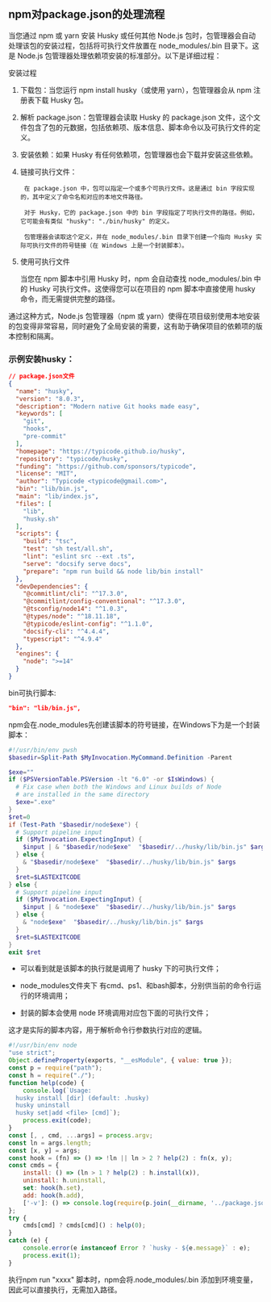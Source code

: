 ## npm对package.json的处理流程

当您通过 npm 或 yarn 安装 Husky 或任何其他 Node.js 包时，包管理器会自动处理该包的安装过程，包括将可执行文件放置在 node_modules/.bin 目录下。这是 Node.js 包管理器处理依赖项安装的标准部分。以下是详细过程：

安装过程

1. 下载包：当您运行 npm install husky（或使用 yarn），包管理器会从 npm 注册表下载 Husky 包。

1. 解析 package.json：包管理器会读取 Husky 的 package.json 文件，这个文件包含了包的元数据，包括依赖项、版本信息、脚本命令以及可执行文件的定义。

1. 安装依赖：如果 Husky 有任何依赖项，包管理器也会下载并安装这些依赖。

1. 链接可执行文件：

        在 package.json 中，包可以指定一个或多个可执行文件。这是通过 bin 字段实现的，其中定义了命令名和对应的本地文件路径。

        对于 Husky，它的 package.json 中的 bin 字段指定了可执行文件的路径。例如，它可能会有类似 "husky": "./bin/husky" 的定义。

        包管理器会读取这个定义，并在 node_modules/.bin 目录下创建一个指向 Husky 实际可执行文件的符号链接（在 Windows 上是一个封装脚本）。

1. 使用可执行文件

    当您在 npm 脚本中引用 Husky 时，npm 会自动查找 node_modules/.bin 中的 Husky 可执行文件。这使得您可以在项目的 npm 脚本中直接使用 husky 命令，而无需提供完整的路径。


通过这种方式，Node.js 包管理器（npm 或 yarn）使得在项目级别使用本地安装的包变得非常容易，同时避免了全局安装的需要，这有助于确保项目的依赖项的版本控制和隔离。

### 示例安装husky：

```json
// package.json文件
{
  "name": "husky",
  "version": "8.0.3",
  "description": "Modern native Git hooks made easy",
  "keywords": [
    "git",
    "hooks",
    "pre-commit"
  ],
  "homepage": "https://typicode.github.io/husky",
  "repository": "typicode/husky",
  "funding": "https://github.com/sponsors/typicode",
  "license": "MIT",
  "author": "Typicode <typicode@gmail.com>",
  "bin": "lib/bin.js",
  "main": "lib/index.js",
  "files": [
    "lib",
    "husky.sh"
  ],
  "scripts": {
    "build": "tsc",
    "test": "sh test/all.sh",
    "lint": "eslint src --ext .ts",
    "serve": "docsify serve docs",
    "prepare": "npm run build && node lib/bin install"
  },
  "devDependencies": {
    "@commitlint/cli": "^17.3.0",
    "@commitlint/config-conventional": "^17.3.0",
    "@tsconfig/node14": "^1.0.3",
    "@types/node": "^18.11.18",
    "@typicode/eslint-config": "^1.1.0",
    "docsify-cli": "^4.4.4",
    "typescript": "^4.9.4"
  },
  "engines": {
    "node": ">=14"
  }
}

```

bin可执行脚本:
```json
"bin": "lib/bin.js",
```

npm会在.node_modules先创建该脚本的符号链接，在Windows下为是一个封装脚本：
```ps1
#!/usr/bin/env pwsh
$basedir=Split-Path $MyInvocation.MyCommand.Definition -Parent

$exe=""
if ($PSVersionTable.PSVersion -lt "6.0" -or $IsWindows) {
  # Fix case when both the Windows and Linux builds of Node
  # are installed in the same directory
  $exe=".exe"
}
$ret=0
if (Test-Path "$basedir/node$exe") {
  # Support pipeline input
  if ($MyInvocation.ExpectingInput) {
    $input | & "$basedir/node$exe"  "$basedir/../husky/lib/bin.js" $args
  } else {
    & "$basedir/node$exe"  "$basedir/../husky/lib/bin.js" $args
  }
  $ret=$LASTEXITCODE
} else {
  # Support pipeline input
  if ($MyInvocation.ExpectingInput) {
    $input | & "node$exe"  "$basedir/../husky/lib/bin.js" $args
  } else {
    & "node$exe"  "$basedir/../husky/lib/bin.js" $args
  }
  $ret=$LASTEXITCODE
}
exit $ret

```

- 可以看到就是该脚本的执行就是调用了 husky 下的可执行文件；

- node_modules文件夹下 有cmd、ps1、和bash脚本，分别供当前的命令行运行的环境调用；

- 封装的脚本会使用 node 环境调用对应包下面的可执行文件；

这才是实际的脚本内容，用于解析命令行参数执行对应的逻辑。
```javascript
#!/usr/bin/env node
"use strict";
Object.defineProperty(exports, "__esModule", { value: true });
const p = require("path");
const h = require("./");
function help(code) {
    console.log(`Usage:
  husky install [dir] (default: .husky)
  husky uninstall
  husky set|add <file> [cmd]`);
    process.exit(code);
}
const [, , cmd, ...args] = process.argv;
const ln = args.length;
const [x, y] = args;
const hook = (fn) => () => !ln || ln > 2 ? help(2) : fn(x, y);
const cmds = {
    install: () => (ln > 1 ? help(2) : h.install(x)),
    uninstall: h.uninstall,
    set: hook(h.set),
    add: hook(h.add),
    ['-v']: () => console.log(require(p.join(__dirname, '../package.json')).version),
};
try {
    cmds[cmd] ? cmds[cmd]() : help(0);
}
catch (e) {
    console.error(e instanceof Error ? `husky - ${e.message}` : e);
    process.exit(1);
}

```

执行npm run "xxxx" 脚本时，npm会将.node_modules/.bin 添加到环境变量，因此可以直接执行，无需加入路径。


